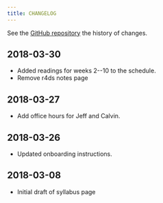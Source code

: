 ```yaml
---
title: CHANGELOG
---
```


See the [GitHub repository](https://github.com/UW-POLS503/2018/commits/master) the history of changes.

## 2018-03-30

-   Added readings for weeks 2--10 to the schedule.
-   Remove r4ds notes page

## 2018-03-27

-   Add office hours for Jeff and Calvin.

## 2018-03-26

-   Updated onboarding instructions.

## 2018-03-08

-   Initial draft of syllabus page


